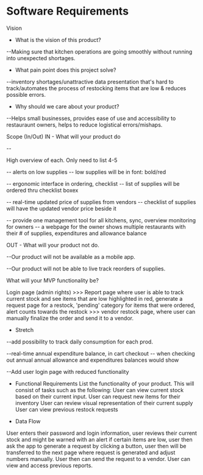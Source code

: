 # Software Requirements

Vision

- What is the vision of this product?

--Making sure that kitchen operations are going smoothly without running into unexpected shortages. 

- What pain point does this project solve?

--inventory shortages/unattractive data presentation that's hard to track/automates the process of restocking items that are low & reduces possible errors.  

- Why should we care about your product?

--Helps small businesses, provides ease of use and accessibility to restauraunt owners, helps to reduce logistical errors/mishaps.

Scope (In/Out)
IN - What will your product do

-- 

High overview of each. Only need to list 4-5

-- alerts on low supplies -- low supplies will be in font: bold/red

-- ergonomic interface in ordering, checklist  -- list of supplies will be ordered thru checklist boxex

-- real-time updated price of supplies from vendors -- checklist of supplies will have the updated vendor price beside it

-- provide one management tool for all kitchens, sync, overview monitoring for owners -- a webpage for the owner shows multiple restaurants with their # of supplies, expenditures and allowance balance



OUT - What will your product not do.

--Our product will not be available as a mobile app.

--Our product will not be able to live track reorders of supplies.


What will your MVP functionality be?

Login page (admin rights)  >>> Report page where user is able to track current stock and see items that are low highlighted in red, generate a request page for a restock, 'pending' category for items that were ordered, alert counts towards the restock  >>> vendor restock page, where user can manually finalize the order and send it to a vendor.


- Stretch

--add possibility to track daily consumption for each prod.

--real-time annual expenditure balance, in cart checkout -- when checking out annual annual allowance and expenditures balances would show

--Add user login page with reduced functionality


- Functional Requirements
List the functionality of your product. This will consist of tasks such as the following:
User can view current stock based on their current input.
User can request new items for their inventory 
User can review visual representation of their current supply
User can view previous restock requests 

- Data Flow

User enters their password and login information, user reviews their current stock and might be warned with an alert if certain items are low, user then ask the app to generate a request by clicking a button, user then will be transferred to the next page where request is generated and adjust numbers manually. User then can send the request to a vendor. User can view and access previous reports.

